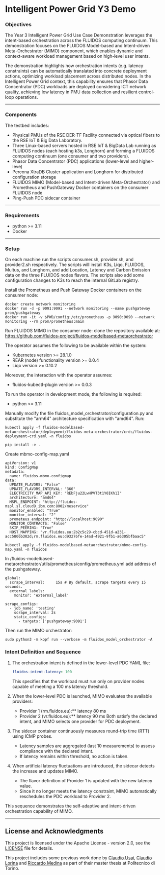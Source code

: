 # Intelligent Power Grid Y3 Demo

### Objectives

The Year 3 Intelligent Power Grid Use Case Demonstration leverages the intent-based orchestration across the FLUIDOS computing continuum.
This demonstration focuses on the FLUIDOS Model-based and Intent-driven Meta-Orchestrator (MIMO) component, which enables dynamic and context-aware workload management based on high-level user intents.

The demonstration highlights how orchestration intents (e.g. latency constraints) can be automatically translated into concrete deployment actions, optimizing workload placement across distributed nodes. In the Intelligent Power Grid context, this capability ensures that Phasor Data Concentrator (PDC) workloads are deployed considering ICT network quality, achieving low latency in PMU data collection and resilient control-loop operations.

---

### Components

The testbed includes:

* Physical PMUs of the RSE DER-TF Facility connected via optical fibers to the RSE IoT & Big Data Laboratory.
* Three Linux-based servers hosted in RSE IoT & BigData Lab running as FLUIDOS nodes (each hosting k3s, Longhorn) and forming a FLUIDOS computing continuum (one consumer and two providers).
* Phasor Data Concentrator (PDC) applications (lower-level and higher-leve)
* Percona XtraDB Cluster application and Longhorn for distributed configuration storage
* FLUIDOS MIMO (Model-based and Intent-driven Meta-Orchestrator) and Prometheus and PushGateway Docker containers on the consumer FLUIDOS node
* Ping-Push PDC sidecar container

---

### Requirements

* python >= 3.11
* Docker

---

### Setup

On each machine run the scripts consumer.sh, provider.sh, and provider2.sh respectively.
The scripts will install K3s, Liqo, FLUIDOS, Multus, and Longhorn, and add Location, Latency and Carbon Emission data on the three FLUIDOS nodes flavors. The scripts also add some configuration changes to K3s to reach the internal GitLab registry. 

Install the Prometheus and Push Gateway Docker containers on the consumer node:

```
docker create network monitoring
docker run -d -p 9091:9091 --network monitoring --name pushgateway prom/pushgateway
docker run -it -v $PWD/config:/etc/prometheus -p 9090:9090 --network monitoring --rm prom/prometheus:main
```

Run FLUIDOS MIMO in the consumer node:
clone the repository available at: https://github.com/fluidos-project/fluidos-modelbased-metaorchestrator

The operator assumes the following to be available within the system:
* Kubernetes version >= 28.1.0
* REAR (node) functionality version >= 0.0.4
* Liqo version >= 0.10.2

Moreover, the interaction with the operator assumes:
* fluidos-kubectl-plugin version >= 0.0.3

To run the operator in development mode, the following is required:
* python >= 3.11

Manually modify the file fluidos_model_orchestrator/configuration.py and substitute the "arm64" architecture specification with "amd64". 
Run: 
```
kubectl apply -f fluidos-modelbased-metaorchestrator/deployment/fluidos-meta-orchestrator/crds/fluidos-deployment-crd.yaml -n fluidos
```
```
pip install -e .
```
Create mbmo-config-map.yaml
```
apiVersion: v1
kind: ConfigMap
metadata:
  name: fluidos-mbmo-configmap
data:
  UPDATE_FLAVORS: "False"
  UPDATE_FLAVORS_INTERVAL: "360"
  ELECTRICITY_MAP_API_KEY: "REbFju22LwHPVT3t1Y0IKh1I"
  architecture: "amd64"
  MSPL_ENDPOINT: "http://fluidos-mspl.sl.cloud9.ibm.com:8002/meservice"
  monitor_enabled: "True"
  monitor_interval: "2"
  prometeus_endpoint: "http://localhost:9090"
  MONITOR_CONTRACTS: "False"
  SKIP_PEERING: "True"
  HOST_MAPPING: "vr.fluidos.eu:2b2c5c29-cbcd-451d-a231-acc5806b302d;rm.fluidos.eu:d93276fe-14ad-4921-9fb1-a6305bfbaac5"

```
```
kubectl apply -f fluidos-modelbased-metaorchestrator/mbmo-config-map.yaml -n fluidos
```
In /fluidos-modelbased-metaorchestrator/utils/prometheus/config/prometheus.yml add address of the pushgateway.

```
global:
  scrape_interval:     15s # By default, scrape targets every 15 seconds.
  external_labels:
    monitor: 'external_label'

scrape_configs:
  - job_name: 'testing'
    scrape_interval: 2s
    static_configs:
      - targets: ['pushgateway:9091']
```
Then run the MIMO orchestrator:

```
sudo python3 -m kopf run --verbose -m fluidos_model_orchestrator -A
```

### Intent Definition and Sequence

1. The orchestration intent is defined in the lower-level PDC YAML file:

   ```yaml
   fluidos-intent-latency: 100
   ```

   This specifies that the workload must run only on provider nodes capable of meeting a 100 ms latency threshold.

2. When the lower-level PDC is launched, MIMO evaluates the available providers:

   * Provider 1 (rm.fluidos.eu):** latency 80 ms
   * Provider 2 (vr.fluidos.eu):** latency 90 ms
     Both satisfy the declared intent, and MIMO selects one provider for PDC deployment.

3. The sidecar container continuously measures round-trip time (RTT) using ICMP probes.

   * Latency samples are aggregated (last 10 measurements) to assess compliance with the declared intent.
   * If latency remains within threshold, no action is taken.

4. When artificial latency fluctuations are introduced, the sidecar detects the increase and updates MIMO.

   * The flavor definition of Provider 1 is updated with the new latency value.
   * Since it no longer meets the latency constraint, MIMO automatically reschedules the PDC workload to Provider 2.


This sequence demonstrates the self-adaptive and intent-driven orchestration capability of MIMO.

---

## License and Acknowledgments
This project is licensed under the Apache License - version 2.0, see the [LICENSE](LICENSE) file for details.

This project includes some previous work done by [Claudio Usai](https://github.com/claudious96), [Claudio Lorina](https://github.com/claudiolor) and [Riccardo Medina](https://github.com/rmedina97) as part of their master thesis at Politecnico di Torino.

